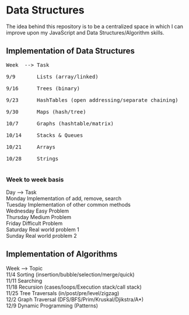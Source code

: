 # Data Structures
The idea behind this repository is to be a centralized space in which I can improve upon my JavaScript and Data Structures/Algorithm skills.

## Implementation of Data Structures
<pre>
Week  --> Task <br />
9/9       Lists (array/linked) <br />
9/16      Trees (binary) <br />
9/23      HashTables (open addressing/separate chaining) <br />
9/30      Maps (hash/tree) <br />
10/7      Graphs (hashtable/matrix) <br />
10/14     Stacks & Queues  <br />
10/21     Arrays <br />
10/28     Strings <br />
</pre>

### Week to week basis 
Day        --> Task <br />
Monday         Implementation of add, remove, search   <br />
Tuesday        Implementation of other common methods <br />
Wednesday      Easy Problem <br />
Thursday       Medium Problem <br />
Friday         Difficult Problem <br />
Saturday       Real world problem 1 <br />
Sunday         Real world problem 2 <br />

## Implementation of Algorithms 
Week  --> Topic  <br />
11/4      Sorting (insertion/bubble/selection/merge/quick) <br />
11/11     Searching  <br />
11/18     Recursion (cases/loops/Execution stack/call stack) <br />
11/25     Tree Traversals (in/post/pre/level/zigzag) <br />
12/2      Graph Traversal (DFS/BFS/Prim/Kruskal/Djikstra/A*)  <br />
12/9      Dynamic Programming (Patterns) <br />
